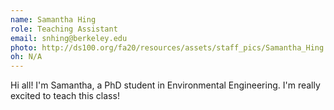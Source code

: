 ```yaml
---
name: Samantha Hing
role: Teaching Assistant
email: snhing@berkeley.edu
photo: http://ds100.org/fa20/resources/assets/staff_pics/Samantha_Hing.jpg
oh: N/A
---
```


Hi all! I'm Samantha, a PhD student in Environmental Engineering. I'm really excited to teach this class!

